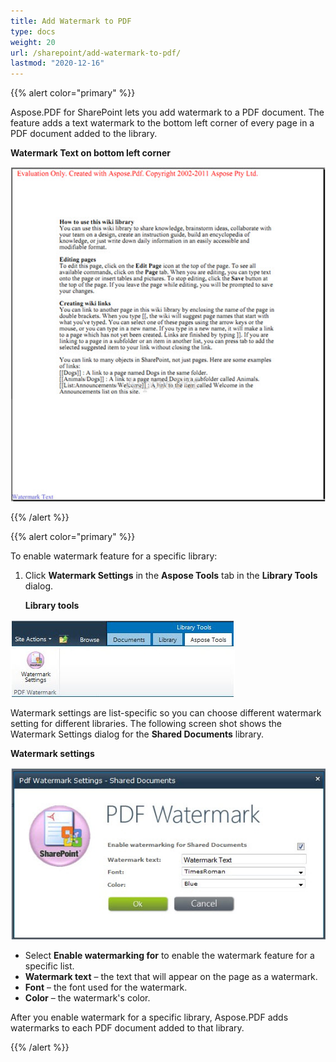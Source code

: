 ```yaml
---
title: Add Watermark to PDF
type: docs
weight: 20
url: /sharepoint/add-watermark-to-pdf/
lastmod: "2020-12-16"
---
```


{{% alert color="primary" %}}

Aspose.PDF for SharePoint lets you add watermark to a PDF document. The feature adds a text watermark to the bottom left corner of every page in a PDF document added to the library.

**Watermark Text on bottom left corner**

![todo:image_alt_text](add-watermark-to-pdf_1.jpg)

{{% /alert %}}

{{% alert color="primary" %}}

To enable watermark feature for a specific library:

1. Click **Watermark Settings** in the **Aspose Tools** tab in the **Library Tools** dialog.

   **Library tools**

![todo:image_alt_text](add-watermark-to-pdf_2.jpg)

Watermark settings are list-specific so you can choose different watermark setting for different libraries. The following screen shot shows the Watermark Settings dialog for the **Shared Documents** library.

**Watermark settings**

![todo:image_alt_text](add-watermark-to-pdf_3.jpg)

- Select **Enable watermarking for** to enable the watermark feature for a specific list.
- **Watermark text** – the text that will appear on the page as a watermark.
- **Font** – the font used for the watermark.
- **Color** – the watermark's color.

After you enable watermark for a specific library, Aspose.PDF adds watermarks to each PDF document added to that library.

{{% /alert %}}
